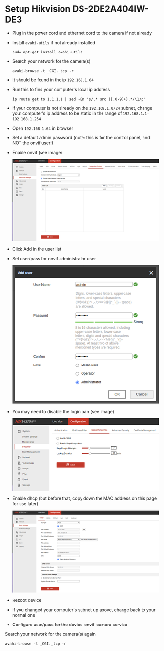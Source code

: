 # Setup Hikvision DS-2DE2A404IW-DE3

- Plug in the power cord and ethernet cord to the camera if not already
- Install `avahi-utils` if not already installed
    ```shell
    sudo apt-get install avahi-utils
    ```
- Search your network for the camera(s)
    ```shell
    avahi-browse -t _CGI._tcp -r
    ```
- It should be found in the ip `192.168.1.64`

- Run this to find your computer's local ip address
    ```shell
    ip route get to 1.1.1.1 | sed -En 's/.* src ([.0-9]+).*/\1/p'
    ```


- If your computer is not already on the `192.168.1.0/24` subnet, change your computer's ip address to be static in the range of `192.168.1.1-192.168.1.254`
- Open `192.168.1.64` in browser
- Set a default admin password (note: this is for the control panel, and NOT the onvif user!)
- Enable onvif (see image)

  ![](images/enable_onvif.png)

- Click Add in the user list
- Set user/pass for onvif administrator user

  ![](images/add_user.png)

- You may need to disable the login ban (see image)

  ![](images/disable_lock.png)

- Enable dhcp (but before that, copy down the MAC address on this page for use later)

  ![](images/enable_dhcp.png)

- Reboot device
- If you changed your computer's subnet up above, change back to your normal one
- Configure user/pass for the device-onvif-camera service

Search your network for the camera(s) again
```shell
avahi-browse -t _CGI._tcp -r
```